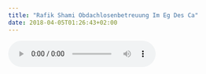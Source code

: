 ```yaml
---
title: "Rafik Shami Obdachlosenbetreuung Im Eg Des Ca"
date: 2018-04-05T01:26:43+02:00
---
```


<audio controls>
	<source src="audio/rafik-shami-obdachlosenbetreuung-im-eg-des-ca.wav}">
	Your browser does not support the audio element
</audio>